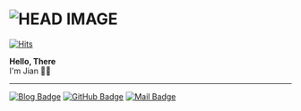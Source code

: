 # ![HEAD IMAGE](../TIL/IMAGE/PalaceOfVersailles.jpg "베르사유궁전")

<!-- VISITOR COUNTER -->
[![Hits](https://hits.sh/github.com/NOSTALJIAN/hits.svg?view=today-total&style=flat-square&color=a0a0a0&labelColor=f68888)](https://hits.sh/github.com/NOSTALJIAN/hits/)

__Hello, There__ <br>
I'm Jian 👋🏻

---
<!-- BADGE START -->
[![Blog Badge](https://img.shields.io/badge/JIAN's&nbsp;BLOG-F856F3?style=flat-square&logo=GitHubSponsors&logoColor=white)](https://nostal-jian.tistory.com)
[![GitHub Badge](https://img.shields.io/badge/NOSTALJIAN-181717?style=flat-square&logo=GitHub&logoColor=white)](https://github.com/NOSTALJIAN)
[![Mail Badge](https://img.shields.io/badge/nostall.jian@gmail.com-EA4335?style=flat-square&logo=Gmail&logoColor=white)](mailto:nostall.jian@gmail.com)

<!-- END -->